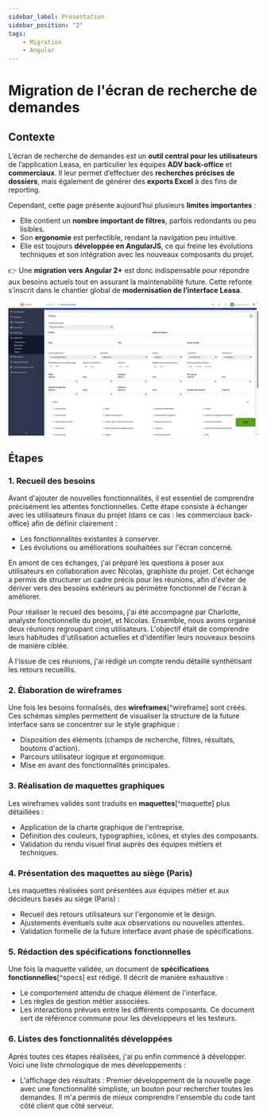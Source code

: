 ```yaml
---
sidebar_label: Présentation
sidebar_position: "2"
tags: 
    - Migration
    - Angular
---
```

# Migration de l'écran de recherche de demandes

## Contexte

L’écran de recherche de demandes est un **outil central pour les utilisateurs** de l’application Leasa, en particulier les équipes **ADV back-office** et **commerciaux**. Il leur permet d’effectuer des **recherches précises de dossiers**, mais également de générer des **exports Excel** à des fins de reporting.

Cependant, cette page présente aujourd’hui plusieurs **limites importantes** :

- Elle contient un **nombre important de filtres**, parfois redondants ou peu lisibles.
- Son **ergonomie** est perfectible, rendant la navigation peu intuitive.
- Elle est toujours **développée en AngularJS**, ce qui freine les évolutions techniques et son intégration avec les nouveaux composants du projet.

👉 Une **migration vers Angular 2+** est donc indispensable pour répondre aux besoins actuels tout en assurant la maintenabilité future. Cette refonte s’inscrit dans le chantier global de **modernisation de l’interface Leasa**.

![alt text](image.png)

## Étapes

### 1. Recueil des besoins

Avant d'ajouter de nouvelles fonctionnalités, il est essentiel de comprendre précisément les attentes fonctionnelles. Cette étape consiste à échanger avec les utilisateurs finaux du projet (dans ce cas : les commerciaux back-office) afin de définir clairement :

- Les fonctionnalités existantes à conserver.
- Les évolutions ou améliorations souhaitées sur l'écran concerné.

En amont de ces échanges, j'ai préparé les questions à poser aux utilisateurs en collaboration avec Nicolas, graphiste du projet. Cet échange a permis de structurer un cadre précis pour les réunions, afin d'éviter de dériver vers des besoins extérieurs au périmètre fonctionnel de l'écran à améliorer.

Pour réaliser le recueil des besoins, j'ai été accompagné par Charlotte, analyste fonctionnelle du projet, et Nicolas. Ensemble, nous avons organisé deux réunions regroupant cinq utilisateurs. L'objectif était de comprendre leurs habitudes d'utilisation actuelles et d'identifier leurs nouveaux besoins de manière ciblée.

À l'issue de ces réunions, j'ai rédigé un compte rendu détaillé synthétisant les retours recueillis.

### 2. Élaboration de wireframes

Une fois les besoins formalisés, des **wireframes**[^wireframe] sont créés. Ces schémas simples permettent de visualiser la structure de la future interface sans se concentrer sur le style graphique :

- Disposition des éléments (champs de recherche, filtres, résultats, boutons d'action).
- Parcours utilisateur logique et ergonomique.
- Mise en avant des fonctionnalités principales.

### 3. Réalisation de maquettes graphiques

Les wireframes validés sont traduits en **maquettes**[^maquette] plus détaillées :

- Application de la charte graphique de l'entreprise.
- Définition des couleurs, typographies, icônes, et styles des composants.
- Validation du rendu visuel final auprès des équipes métiers et techniques.

### 4. Présentation des maquettes au siège (Paris)

Les maquettes réalisées sont présentées aux équipes métier et aux décideurs basés au siège (Paris) :

- Recueil des retours utilisateurs sur l'ergonomie et le design.
- Ajustements éventuels suite aux observations ou nouvelles attentes.
- Validation formelle de la future interface avant phase de spécifications.

### 5. Rédaction des spécifications fonctionnelles

Une fois la maquette validée, un document de **spécifications fonctionnelles**[^specs] est rédigé. Il décrit de manière exhaustive :

- Le comportement attendu de chaque élément de l'interface.
- Les règles de gestion métier associées.
- Les interactions prévues entre les différents composants.
Ce document sert de référence commune pour les développeurs et les testeurs.

### 6. Listes des fonctionnalités développées 

Après toutes ces étapes réalisées, j'ai pu enfin commencé à développer. Voici une liste chrnologique de mes développements : 

- L'affichage des résultats : Premier développement de la nouvelle page avec une fonctionnalité simpliste, un bouton pour rechercher toutes les demandes. Il m'a permis de mieux comprendre l'ensemble du code tant côté client que côté serveur.
